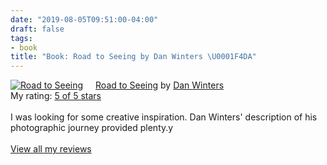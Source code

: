 ```yaml
---
date: "2019-08-05T09:51:00-04:00"
draft: false
tags:
- book
title: "Book: Road to Seeing by Dan Winters \U0001F4DA"
---
```


<a href="https://www.goodreads.com/book/show/16283783-road-to-seeing" style="float: left; padding-right: 20px"><img border="0" alt="Road to Seeing" src="https://i.gr-assets.com/images/S/compressed.photo.goodreads.com/books/1396228932l/16283783._SX98_.jpg" /></a><a href="https://www.goodreads.com/book/show/16283783-road-to-seeing">Road to Seeing</a> by <a href="https://www.goodreads.com/author/show/2824754.Dan_Winters">Dan Winters</a><br/>
My rating: <a href="https://www.goodreads.com/review/show/2925009159">5 of 5 stars</a><br /><br />
I was looking for some creative inspiration. Dan Winters' description of his photographic journey provided plenty.y
<br/><br/>
<a href="https://www.goodreads.com/review/list/1259384-jack-baty">View all my reviews</a>
